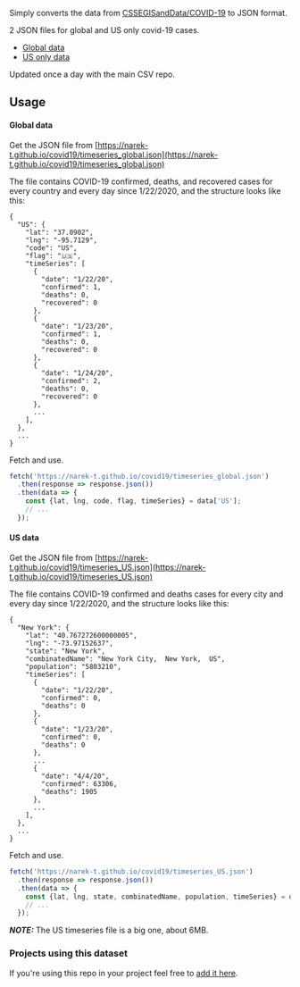 Simply converts the data from [CSSEGISandData/COVID-19](https://github.com/CSSEGISandData/COVID-19) to JSON format.

2 JSON files for global and US only covid-19 cases.
- [Global data](#global-data)
- [US only data](#us-data)

Updated once a day with the main CSV repo.

## Usage

#### Global data
Get the JSON file from [https://narek-t.github.io/covid19/timeseries_global.json](https://narek-t.github.io/covid19/timeseries_global.json)

The file contains COVID-19 confirmed, deaths, and recovered cases for every country and every day since 1/22/2020, and the structure looks like this:

```
{
  "US": {
    "lat": "37.0902",
    "lng": "-95.7129",
    "code": "US",
    "flag": "🇺🇸",
    "timeSeries": [
      {
        "date": "1/22/20",
        "confirmed": 1,
        "deaths": 0,
        "recovered": 0
      },
      {
        "date": "1/23/20",
        "confirmed": 1,
        "deaths": 0,
        "recovered": 0
      },
      {
        "date": "1/24/20",
        "confirmed": 2,
        "deaths": 0,
        "recovered": 0
      },
      ...
    ],
  },
  ...
}
```

Fetch and use.

```js
fetch('https://narek-t.github.io/covid19/timeseries_global.json')
  .then(response => response.json())
  .then(data => {
    const {lat, lng, code, flag, timeSeries} = data['US'];
    // ...
  });
```

#### US data
Get the JSON file from [https://narek-t.github.io/covid19/timeseries_US.json](https://narek-t.github.io/covid19/timeseries_US.json)

The file contains COVID-19 confirmed and deaths cases for every city and every day since 1/22/2020, and the structure looks like this:

```
{
  "New York": {
    "lat": "40.767272600000005",
    "lng": "-73.97152637",
    "state": "New York",
    "combinatedName": "New York City,  New York,  US",
    "population": "5803210",
    "timeSeries": [
      {
        "date": "1/22/20",
        "confirmed": 0,
        "deaths": 0
      },
      {
        "date": "1/23/20",
        "confirmed": 0,
        "deaths": 0
      },
      ...
      {
        "date": "4/4/20",
        "confirmed": 63306,
        "deaths": 1905
      },
      ...
    ],
  },
  ...
}
```

Fetch and use.

```js
fetch('https://narek-t.github.io/covid19/timeseries_US.json')
  .then(response => response.json())
  .then(data => {
    const {lat, lng, state, combinatedName, population, timeSeries} = data['New York'];
    // ...
  });
```
**_NOTE:_**  The US timeseries file is a big one, about 6MB.


### Projects using this dataset
If you're using this repo in your project feel free to [add it here](https://github.com/narek-t/covid19/edit/master/readme.md).
